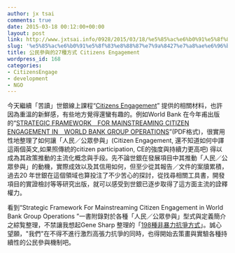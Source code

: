 ```yaml
---
author: jx tsai
comments: true
date: 2015-03-18 00:12:00+00:00
layout: post
link: http://www.jxtsai.info/0928/2015/03/18/%e5%85%ac%e6%b0%91%e5%8f%83%e8%88%87%e7%9a%8427%e7%a8%ae%e6%96%b9%e5%bc%8f-citizens-engagement/
slug: '%e5%85%ac%e6%b0%91%e5%8f%83%e8%88%87%e7%9a%8427%e7%a8%ae%e6%96%b9%e5%bc%8f-citizens-engagement'
title: 公民參與的27種方式 Citizens Engagement
wordpress_id: 168
categories:
- CitizensEngage
- development
- NGO
---
```


今天繼續「苦讀」世銀線上課程“[Citizens Engagement](http://www.jxtsai.info/blog/?p=1270)” 提供的相關材料，也許因為重溫的新鮮感，有些地方覺得還蠻有趣的。例如World Bank 在今年甫出版的“[STRATEGIC FRAMEWORK　FOR MAINSTREAMING CITIZEN ENGAGEMENT IN　WORLD BANK GROUP OPERATIONS](https://consultations.worldbank.org/Data/hub/files/consultation-template/engaging-citizens-improved-resultsopenconsultationtemplate/materials/finalstrategicframeworkforce_4.pdf)”(PDF格式)，很實用性地整理了如何讓「人民／公眾參與」(Citizen Engagement, 還不知道如何中譯這兩個英文,如果照傳統的citizen participation, CE的強度與持續力更高吧) 得以成為其政策推動的主流化概念與手段。先不論世銀在發展項目中其推動「人民／公眾參與」的動機，實際成效以及其信用如何，但至少從其報告／文件的案牘累積，過去20 年世銀在這個領域也算投注了不少苦心的探討，從找尋相關工具書，開發項目的實證檢討等等研究出版，就可以感受到世銀已逐步取得了這方面主流的詮釋權力。  
  
看到“Strategic Framework For Mainstreaming Citizen Engagement in World Bank Group Operations ”一書附錄對於各種「人民／公眾參與」型式與定義簡介之綜覧整理，不禁讓我想起Gene Sharp 整理的「[198種非暴力抗爭方式](http://www.taiwanruralfront.org/sites/default/files/nonviolent-action-now.pdf)」。誠心望願，"我們"在不得不進行激烈高張力抗爭的同時，也得開始去策畫與實驗各種持續性的公民參與機制吧。  
  

